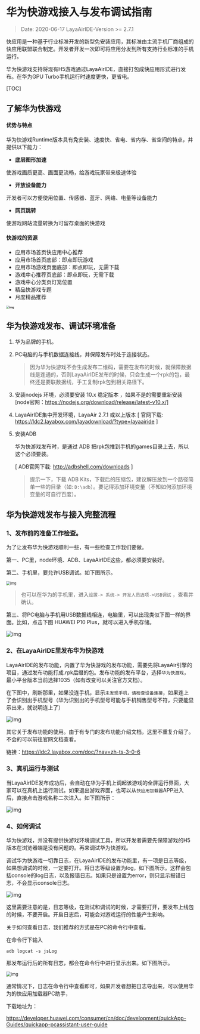 # 华为快游戏接入与发布调试指南

> Date:  2020-06-17   LayaAirIDE-Version >=  2.7.1

快应用是一种基于行业标准开发的新型免安装应用，其标准由主流手机厂商组成的快应用联盟联合制定。开发者开发一次即可将应用分发到所有支持行业标准的手机运行。

华为快游戏支持将现有H5游戏通过LayaAirIDE，直接打包成快应用形式进行发布。在华为GPU Turbo手机运行时速度更快，更省电。

[TOC]

## 了解华为快游戏

#### 优势与特点

华为快游戏Runtime版本具有免安装、速度快、省电、省内存、省空间的特点，并提供以下能力：

- **底层图形加速**

使游戏画质更高、画面更流畅，给游戏玩家带来极速体验

- **开放设备能力**

开发者可以方便使用位置、传感器、蓝牙、网络、电量等设备能力

- **网页跳转**

使游戏网站流量转换为可留存桌面的快游戏

#### **快游戏的资源**

- 应用市场首页快应用中心推荐
- 应用市场首页底部：即点即玩游戏
- 应用市场游戏页面底部：即点即玩，无需下载
- 游戏中心推荐页底部：即点即玩，无需下载
- 游戏中心分类页灯笼位置
- 精品快游戏专题
- 月度精品推荐 

**<img src="https://communityfile-drcn.op.hicloud.com/FileServer/getFile/cmtyPub/011/111/111/0000000000011111111.20200123111801.51744672777864138420075456728299:50510203102212:2800:68DE02C2C2DC6E7F71A2BFB3CCA078BC5F3D595E5917C61198EAFC7B6767BF1F.jpg" alt="img" style="zoom: 50%;" />** 





## 华为快游戏发布、调试环境准备

1. 华为品牌的手机。

2. PC电脑的与手机数据连接线，并保障发布时处于连接状态。

   > 因为华为快游戏不会生成发布二维码，需要在发布的时候，就保障数据线是连通的，否则LayaAirIDE发布的时候，只会生成一个rpk的包，最终还是要联数据线，手工复制rpk包到相关路径下。

3. 安装nodejs 环境，必须要安装 10.x 稳定版本 ，如果不是的需要重新安装[node官网：https://nodejs.org/download/release/latest-v10.x/]

4. LayaAirIDE集中开发环境，LayaAir 2.7.1 或以上版本 [ 官网下载: https://ldc2.layabox.com/layadownload/?type=layaairide ]

5. 安装ADB

   华为快游戏发布时，是通过 ADB 把rpk包推到手机的games目录上去，所以这个必须要装。

   [ ADB官网下载: http://adbshell.com/downloads ]

   > 提示一下，下载 ADB Kits，下载后的压缩包，建议解压放到一个路径简单一些的目录（如: `D:\adb`）。要记得添加环境变量（不知如何添加环境变量的可自行百度）。



## 华为快游戏发布与接入完整流程

### 1、发布前的准备工作检查。

为了让发布华为快游戏顺利一些，有一些检查工作我们要做。

第一、PC里，node环境、ADB、LayaAirIDE这些，都必须要安装好。

第二、手机里，要允许USB调试。如下图所示。

<img src="img/1.png" alt="img" style="zoom: 67%;" />  

> 也可以在华为的手机里，进入`设置-> 系统-> 开发人员选项->USB调试` ，查看并确认。

第三、将PC电脑与手机用USB数据线相连，电脑里，可以出现类似下图一样的界面。比如，点击下图 HUAWEI P10 Plus，就可以进入手机存储。

![img](img/2.png) 

### 2、在LayaAirIDE里发布华为快游戏

LayaAirIDE的发布功能，内置了华为快游戏的发布功能，需要先将LayaAir引擎的项目，通过发布功能打成.rpk后缀的包。发布功能的发布平台，选择`华为快游戏`，最小平台版本当前选择1035（如有改变可以关注官方文档）。

在下图中，刷新那里，如果没连手机，显示`未发现手机，请检查设备连接`，如果连上了会识别出手机型号（华为识别出的手机型号可能与手机销售型号不符，只要能显示出来，就说明连上了）

![img](img/3.png) 

其它关于发布功能的使用。由于有专门的发布功能介绍文档，这里不重复介绍了。不会的可以前往官网文档查看。

链接：https://ldc2.layabox.com/doc/?nav=zh-ts-3-0-6

### 3、真机运行与测试

当LayaAirIDE发布成功后，会自动在华为手机上调起该游戏的全屏运行界面，大家可以在真机上运行测试。如果退出游戏界面，也可以从`快应用加载器`APP进入后，直接点击游戏名称二次进入。如下图所示：

![img](img/4.png)  



### 4、如何调试

华为快游戏，并没有提供快游戏环境调试工具，所以开发者需要先保障游戏的H5版本在浏览器端是没有问题的。再来调试华为快游戏。

调试华为快游戏一切靠日志，在LayaAirIDE的发布功能里，有一项是日志等级，如果想调试的时候，一定要打开。将日志等级设置为log，如下图所示。这样会包括console的log日志，以及报错日志。如果只是设置为error，则只显示报错日志，不会显示console日志。

![img](img/5.png) 

这里需要注意的是，日志等级，在测试和调试的时候，才需要打开，要发布上线包的时候，不要开启。开启日志后，可能会对游戏运行的性能产生影响。

关于如何查看日志，我们推荐的方式是在PC的命令行中查看。

在命令行下输入

```
adb logcat -s jsLog
```

那发布运行后的所有日志，都会在命令行中进行显示出来。如下图所示。

<img src="img/6.png" alt="img" style="zoom: 80%;" /> 

通常情况下，日志在命令行中查看即可，如果开发者想把日志导出来，可以使用华为的快应用加载器PC助手，

下载地址为：

https://developer.huawei.com/consumer/cn/doc/development/quickApp-Guides/quickapp-pcassistant-user-guide